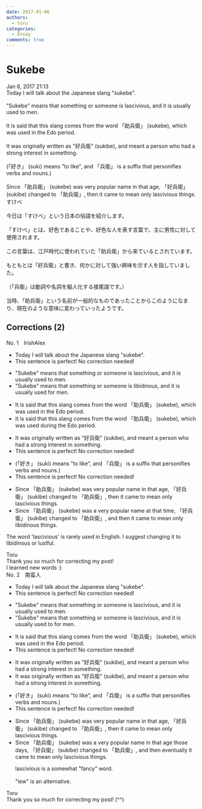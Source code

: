 ```yaml
---
date: 2017-01-06
authors:
  - toru
categories:
  - Essay
comments: true
---
```


# Sukebe
<div class="date">Jan 6, 2017 21:13</div>
<div id="post"><div id="body_show_ori">
Today I will talk about the Japanese slang "sukebe".<br/><br/>"Sukebe" means that something or someone is lascivious, and it is usually used to men.<br/><br/>It is said that this slang comes from the word 「助兵衛」 (sukebe), which was used in the Edo period.<br/><br/>It was originally written as "好兵衛" (sukibe), and meant a person who had a strong interest in something.<br/><br/>(「好き」 (suki) means "to like", and 「兵衛」 is a suffix that personifies verbs and nouns.)<br/><br/>Since 「助兵衛」 (sukebe) was very popular name in that age, 「好兵衛」 (sukibe) changed to 「助兵衛」, then it came to mean only lascivious things.
</div></div>

<!-- more -->

<div id="post_ja"><div id="body_show_mo">
すけべ<br/><br/>今日は「すけべ」という日本の俗語を紹介します。<br/><br/>「すけべ」とは、好色であることや、好色な人を表す言葉で、主に男性に対して使用されます。<br/><br/>この言葉は、江戸時代に使われていた「助兵衛」から来ているとされています。<br/><br/>もともとは「好兵衛」と書き、何かに対して強い興味を示す人を指していました。<br/><br/>（「兵衛」は動詞や名詞を擬人化する接尾語です。）<br/><br/>当時、「助兵衛」という名前が一般的なものであったことからこのようになまり、現在のような意味に変わっていったようです。
</div></div>

## Corrections (2)
<div id="block"><div class="first_name"> No. 1　<span class="just_name">IrishAlex</span></div><div id="block2">
<ul class="correction_field">
<li class="incorrect">Today I will talk about the Japanese slang "sukebe".</li>
<li class="corrected perfect">This sentence is perfect! No correction needed!</li>
</ul>
<ul class="correction_field">
<li class="incorrect">"Sukebe" means that something or someone is lascivious, and it is usually used to men.</li>
<li class="corrected correct">
"Sukebe" means that something or someone is <span class="f_blue">libidinous</span>, and it is usually used <span class="f_blue">for </span>men.
</li>
</ul>
<ul class="correction_field">
<li class="incorrect">It is said that this slang comes from the word 「助兵衛」 (sukebe), which was used in the Edo period.</li>
<li class="corrected correct">
It is said that this slang comes from the word 「助兵衛」 (sukebe), which was used <span class="f_blue">during </span>the Edo period.
</li>
</ul>
<ul class="correction_field">
<li class="incorrect">It was originally written as "好兵衛" (sukibe), and meant a person who had a strong interest in something.</li>
<li class="corrected perfect">This sentence is perfect! No correction needed!</li>
</ul>
<ul class="correction_field">
<li class="incorrect">(「好き」 (suki) means "to like", and 「兵衛」 is a suffix that personifies verbs and nouns.)</li>
<li class="corrected perfect">This sentence is perfect! No correction needed!</li>
</ul>
<ul class="correction_field">
<li class="incorrect">Since 「助兵衛」 (sukebe) was very popular name in that age, 「好兵衛」 (sukibe) changed to 「助兵衛」, then it came to mean only lascivious things.</li>
<li class="corrected correct">
Since 「助兵衛」 (sukebe) was <span class="f_blue">a </span>very popular name <span class="f_blue">at that time</span>, 「好兵衛」 (sukibe) changed to 「助兵衛」, <span class="f_blue">and </span>then it came to mean only <span class="f_blue">libidinous </span>things.
</li>
</ul>
<p class="comment_small">
 The word 'lascivious' is rarely used in English. I suggest changing it to libidinous or lustful.
</p>

</div><div class="name"><span class="just_name">Toru</span><br>
Thank you so much for correcting my post!<br/>I learned new words :)
</div>
</div>
<div id="block"><div class="first_name"> No. 2　<span class="just_name">南蛮人</span></div><div id="block2">
<ul class="correction_field">
<li class="incorrect">Today I will talk about the Japanese slang "sukebe".</li>
<li class="corrected perfect">This sentence is perfect! No correction needed!</li>
</ul>
<ul class="correction_field">
<li class="incorrect">"Sukebe" means that something or someone is lascivious, and it is usually used to men.</li>
<li class="corrected correct">
"Sukebe" means that something or someone is lascivious, and it is usually used <span class="sline"><span class="f_red">to</span></span> <span class="f_blue">for</span> men.
</li>
</ul>
<ul class="correction_field">
<li class="incorrect">It is said that this slang comes from the word 「助兵衛」 (sukebe), which was used in the Edo period.</li>
<li class="corrected perfect">This sentence is perfect! No correction needed!</li>
</ul>
<ul class="correction_field">
<li class="incorrect">It was originally written as "好兵衛" (sukibe), and meant a person who had a strong interest in something.</li>
<li class="corrected correct">
It was originally written as "好兵衛" (sukibe)<span class="sline"><span class="f_red">,</span></span> and meant a person who had a strong interest in something.
</li>
</ul>
<ul class="correction_field">
<li class="incorrect">(「好き」 (suki) means "to like", and 「兵衛」 is a suffix that personifies verbs and nouns.)</li>
<li class="corrected perfect">This sentence is perfect! No correction needed!</li>
</ul>
<ul class="correction_field">
<li class="incorrect">Since 「助兵衛」 (sukebe) was very popular name in that age, 「好兵衛」 (sukibe) changed to 「助兵衛」, then it came to mean only lascivious things.</li>
<li class="corrected correct">
Since 「助兵衛」 (sukebe) was <span class="f_blue">a</span> very popular name in <span class="sline"><span class="f_gray">that age</span></span> <span class="f_gray">those days</span>, 「好兵衛」 (sukibe) changed to 「助兵衛」<span class="sline"><span class="f_red">,</span></span> <span class="f_blue">and</span> <span class="f_gray"><span class="sline">then</span></span> <span class="f_blue">eventually</span> it came to mean only lascivious things.
<p class="correction_comment">lascivious is a somewhat "fancy" word.<br/><br/>"lew" is an alternative.</p>
</li>
</ul>
</div><div class="name"><span class="just_name">Toru</span><br>
Thank you so much for correcting my post! (^^)
</div>
</div>
